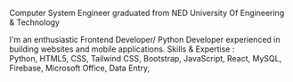 Computer System Engineer graduated from NED University Of Engineering & Technology

I'm an enthusiastic Frontend Developer/ Python Developer experienced in building websites and mobile applications. 
Skills & Expertise :  
Python,
HTML5,
CSS,
Tailwind CSS,
Bootstrap,
JavaScript,
React,
MySQL,
Firebase,
Microsoft Office,
Data Entry,
